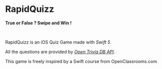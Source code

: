 # RapidQuizz

**True or False ? Swipe and Win !**

<br />

RapidQuizz is an iOS Quiz Game made with *Swift 5*. 

All the questions are provided by [*Open Trivia DB API*](https://opentdb.com/api_config.php).

This game is freely inspired by a Swift course from OpenClassrooms.com
